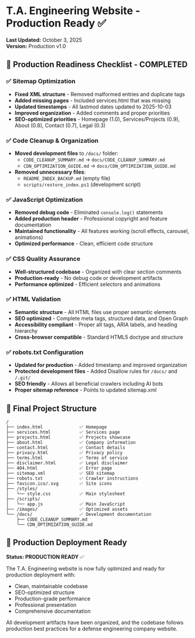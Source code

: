 # T.A. Engineering Website - Production Ready ✅

**Last Updated:** October 3, 2025  
**Version:** Production v1.0

## 🚀 Production Readiness Checklist - COMPLETED

### ✅ Sitemap Optimization
- **Fixed XML structure** - Removed malformed entries and duplicate tags
- **Added missing pages** - Included services.html that was missing
- **Updated timestamps** - All lastmod dates updated to 2025-10-03
- **Improved organization** - Added comments and proper priorities
- **SEO-optimized priorities** - Homepage (1.0), Services/Projects (0.9), About (0.8), Contact (0.7), Legal (0.3)

### ✅ Code Cleanup & Organization
- **Moved development files** to `/docs/` folder:
  - `CODE_CLEANUP_SUMMARY.md` → `docs/CODE_CLEANUP_SUMMARY.md`
  - `CDN_OPTIMIZATION_GUIDE.md` → `docs/CDN_OPTIMIZATION_GUIDE.md`
- **Removed unnecessary files**:
  - `README_INDEX_BACKUP.md` (empty file)
  - `scripts/restore_index.ps1` (development script)

### ✅ JavaScript Optimization
- **Removed debug code** - Eliminated `console.log()` statements
- **Added production header** - Professional copyright and feature documentation
- **Maintained functionality** - All features working (scroll effects, carousel, animations)
- **Optimized performance** - Clean, efficient code structure

### ✅ CSS Quality Assurance
- **Well-structured codebase** - Organized with clear section comments
- **Production-ready** - No debug code or development artifacts
- **Performance optimized** - Efficient selectors and animations

### ✅ HTML Validation
- **Semantic structure** - All HTML files use proper semantic elements
- **SEO optimized** - Complete meta tags, structured data, and Open Graph
- **Accessibility compliant** - Proper alt tags, ARIA labels, and heading hierarchy
- **Cross-browser compatible** - Standard HTML5 doctype and structure

### ✅ robots.txt Configuration
- **Updated for production** - Added timestamp and improved organization
- **Protected development files** - Added Disallow rules for `/docs/` and `/.git/`
- **SEO friendly** - Allows all beneficial crawlers including AI bots
- **Proper sitemap reference** - Points to updated sitemap.xml

## 📁 Final Project Structure
```
/
├── index.html              ✅ Homepage
├── services.html           ✅ Services page
├── projects.html           ✅ Projects showcase
├── about.html              ✅ Company information
├── contact.html            ✅ Contact details
├── privacy.html            ✅ Privacy policy
├── terms.html              ✅ Terms of service
├── disclaimer.html         ✅ Legal disclaimer
├── 404.html                ✅ Error page
├── sitemap.xml             ✅ SEO sitemap
├── robots.txt              ✅ Crawler instructions
├── favicon.ico/.svg        ✅ Site icons
├── /styles/
│   └── style.css           ✅ Main stylesheet
├── /scripts/
│   └── app.js              ✅ Main JavaScript
├── /images/                ✅ Optimized assets
└── /docs/                  ✅ Development documentation
    ├── CODE_CLEANUP_SUMMARY.md
    └── CDN_OPTIMIZATION_GUIDE.md
```

## 🎯 Production Deployment Ready

**Status: PRODUCTION READY** ✅

The T.A. Engineering website is now fully optimized and ready for production deployment with:
- Clean, maintainable codebase
- SEO-optimized structure
- Production-grade performance
- Professional presentation
- Comprehensive documentation

All development artifacts have been organized, and the codebase follows production best practices for a defense engineering company website.